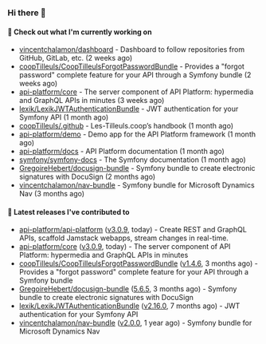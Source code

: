 ### Hi there 👋

#### 👷 Check out what I'm currently working on

- [vincentchalamon/dashboard](https://github.com/vincentchalamon/dashboard) - Dashboard to follow repositories from GitHub, GitLab, etc. (2 weeks ago)
- [coopTilleuls/CoopTilleulsForgotPasswordBundle](https://github.com/coopTilleuls/CoopTilleulsForgotPasswordBundle) - Provides a &#34;forgot password&#34; complete feature for your API through a Symfony bundle (2 weeks ago)
- [api-platform/core](https://github.com/api-platform/core) - The server component of API Platform: hypermedia and GraphQL APIs in minutes (3 weeks ago)
- [lexik/LexikJWTAuthenticationBundle](https://github.com/lexik/LexikJWTAuthenticationBundle) - JWT authentication for your Symfony API (1 month ago)
- [coopTilleuls/.github](https://github.com/coopTilleuls/.github) - Les-Tilleuls.coop’s handbook (1 month ago)
- [api-platform/demo](https://github.com/api-platform/demo) - Demo app for the API Platform framework (1 month ago)
- [api-platform/docs](https://github.com/api-platform/docs) - API Platform documentation (1 month ago)
- [symfony/symfony-docs](https://github.com/symfony/symfony-docs) - The Symfony documentation (1 month ago)
- [GregoireHebert/docusign-bundle](https://github.com/GregoireHebert/docusign-bundle) - Symfony bundle to create electronic signatures with DocuSign (2 months ago)
- [vincentchalamon/nav-bundle](https://github.com/vincentchalamon/nav-bundle) - Symfony bundle for Microsoft Dynamics Nav (3 months ago)

#### 🔭 Latest releases I've contributed to

- [api-platform/api-platform](https://github.com/api-platform/api-platform) ([v3.0.9](https://github.com/api-platform/api-platform/releases/tag/v3.0.9), today) - Create REST and GraphQL APIs, scaffold Jamstack webapps, stream changes in real-time.
- [api-platform/core](https://github.com/api-platform/core) ([v3.0.9](https://github.com/api-platform/core/releases/tag/v3.0.9), today) - The server component of API Platform: hypermedia and GraphQL APIs in minutes
- [coopTilleuls/CoopTilleulsForgotPasswordBundle](https://github.com/coopTilleuls/CoopTilleulsForgotPasswordBundle) ([v1.4.6](https://github.com/coopTilleuls/CoopTilleulsForgotPasswordBundle/releases/tag/v1.4.6), 3 months ago) - Provides a &#34;forgot password&#34; complete feature for your API through a Symfony bundle
- [GregoireHebert/docusign-bundle](https://github.com/GregoireHebert/docusign-bundle) ([5.6.5](https://github.com/GregoireHebert/docusign-bundle/releases/tag/5.6.5), 3 months ago) - Symfony bundle to create electronic signatures with DocuSign
- [lexik/LexikJWTAuthenticationBundle](https://github.com/lexik/LexikJWTAuthenticationBundle) ([v2.16.0](https://github.com/lexik/LexikJWTAuthenticationBundle/releases/tag/v2.16.0), 7 months ago) - JWT authentication for your Symfony API
- [vincentchalamon/nav-bundle](https://github.com/vincentchalamon/nav-bundle) ([v2.0.0](https://github.com/vincentchalamon/nav-bundle/releases/tag/v2.0.0), 1 year ago) - Symfony bundle for Microsoft Dynamics Nav


